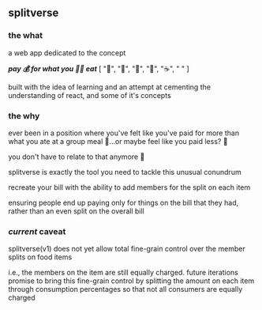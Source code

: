 ## splitverse

### the what

a web app dedicated to the concept

**_pay 💰 for what you 🫵🏼 eat_** [ "🍕", "🍔", "🌮", "🍺", "☕️", " " ]

built with the idea of learning and an attempt at cementing the understanding of react, and some of it's concepts

### the why

ever been in a position where you've felt like you've paid for more than what you ate at a group meal 🤔...or maybe feel like you paid less? 🫣

you don't have to relate to that anymore 🤩

splitverse is exactly the tool you need to tackle this unusual conundrum

recreate your bill with the ability to add members for the split on each item

ensuring people end up paying only for things on the bill that they had,
rather than an even split on the overall bill

### **_current_** caveat

splitverse(v1) does not yet allow total fine-grain control over the member splits on food items

i.e., the members on the item are still equally charged.
future iterations promise to bring this fine-grain control by splitting the amount on each item through consumption percentages so that not all consumers are equally charged
